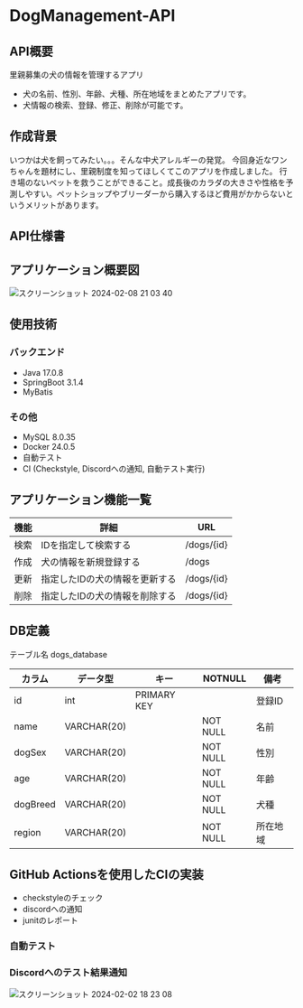 # DogManagement-API
## API概要
里親募集の犬の情報を管理するアプリ
- 犬の名前、性別、年齢、犬種、所在地域をまとめたアプリです。
- 犬情報の検索、登録、修正、削除が可能です。
## 作成背景
いつかは犬を飼ってみたい。。。そんな中犬アレルギーの発覚。
今回身近なワンちゃんを題材にし、里親制度を知ってほしくてこのアプリを作成しました。
行き場のないペットを救うことができること。成長後のカラダの大きさや性格を予測しやすい。ペットショップやブリーダーから購入するほど費用がかからないというメリットがあります。

## API仕様書
## アプリケーション概要図
![スクリーンショット 2024-02-08 21 03 40](https://github.com/kinta21/DogManagement-API/assets/141032732/73b92d65-ed4e-4760-92bc-18db022e9d7e)


## 使用技術
### バックエンド
- Java 17.0.8
- SpringBoot 3.1.4
- MyBatis
### その他
- MySQL 8.0.35 
- Docker 24.0.5
- 自動テスト
- CI (Checkstyle, Discordへの通知, 自動テスト実行)
## アプリケーション機能一覧
|  機能 |  詳細 |  URL  |
| ---- | ---- | ---- |
|  検索  |  IDを指定して検索する  |  /dogs/{id}  |
|  作成  |  犬の情報を新規登録する  |  /dogs  |
|  更新  |  指定したIDの犬の情報を更新する  |  /dogs/{id}  |
|  削除  |  指定したIDの犬の情報を削除する  |  /dogs/{id}  |
## DB定義
テーブル名 dogs_database

|  カラム  |  データ型  |  キー  |  NOTNULL  |  備考  |
| ---- | ---- | ---- | ---- | ---- |
|  id  |  int  |  PRIMARY KEY  |    |  登録ID |
|  name  |  VARCHAR(20)  |    |  NOT NULL  |  名前  |
|  dogSex  |  VARCHAR(20)  |    |  NOT NULL  |  性別  |
|  age  |  VARCHAR(20)  |    |  NOT NULL  |  年齢  |
|  dogBreed  |  VARCHAR(20) |    |  NOT NULL  |  犬種  |
|  region  |  VARCHAR(20)  |    |  NOT NULL  |  所在地域  |

## GitHub Actionsを使用したCIの実装
- checkstyleのチェック
- discordへの通知
- junitのレポート

### 自動テスト
### Discordへのテスト結果通知
![スクリーンショット 2024-02-02 18 23 08](https://github.com/kinta21/DogManagement-API/assets/141032732/a2763477-6234-4371-bd5c-0e84783560fd)
